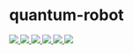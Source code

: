 # quantum-robot

<p>    <!--align="center" -->
    <a href="" alt="Build">
        <img src="https://travis-ci.com/Davidelanz/quantum-robot.svg?token=BnWGyPSEGJoK3Kmq8jGJ&branch=master&status=failed" />
    </a>
    <a href="https://codecov.io/gh/Davidelanz/quantum-robot" alt="Code coverage">
        <img src="https://codecov.io/gh/Davidelanz/quantum-robot/branch/master/graph/badge.svg?token=69IQEINMQU" />
    </a>
    <a href="" alt="Development Status">
        <img src="https://pypip.in/status/quantum-robot/badge.svg" />
    </a>
    <a href="" alt="Linux">
        <img src="https://img.shields.io/badge/linux-xenial | bionic-blue" />
    </a>
    <a href="" alt="Python">
        <img src="https://img.shields.io/badge/python-3.6 | 3.7 | 3.8 -blue" />
    </a>
    <a href="" alt="PyPi version">
        <img src="https://badge.fury.io/py/quantum-robot.svg" />
    </a>

</p>
